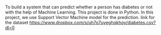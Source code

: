  To build a system that can predict whether a person has diabetes or not with the help of Machine Learning. 
 This project is done in Python. In this project, we use Support Vector Machine model for the prediction.
 link for the dataset
 https://www.dropbox.com/s/uh7o7uyeghqkhoy/diabetes.csv?dl=0
